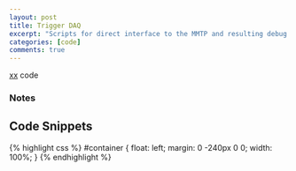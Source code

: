 ```yaml
---
layout: post
title: Trigger DAQ 
excerpt: "Scripts for direct interface to the MMTP and resulting debug data"
categories: [code]
comments: true
---
```


[xx](https://github.com/sezata/trigger_daq) code

### Notes

## Code Snippets

{% highlight css %}
#container {
  float: left;
  margin: 0 -240px 0 0;
  width: 100%;
}
{% endhighlight %}


